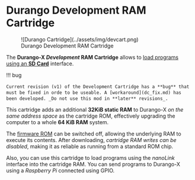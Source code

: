 # Durango Development RAM Cartridge

<figure markdown>
![Durango Cartridge](../assets/img/devcart.png)
<figcaption>Durango Development RAM Cartridge</figcaption>
</figure>

The **Durango-X _Development_ RAM Cartridge** allows to [load programs using an **SD Card**](../software/header.md) interface.

!!! bug

	Current revision (v1) of the Development Cartridge has a **bug** that must be fixed in orde to be useable. A [workaround](dc_fix.md) has been developed. _Do not use this mod in **later** revisions_.

This cartridge adds an additional **32KiB static RAM** to Durango-X _on the same address space_ as the cartridge ROM, effectively upgrading the computer to a whole **64 KiB RAM** system.

The [firmware ROM](../cartidge.md) can be switched off, allowing the underlying RAM to execute its contents. After downloading, _cartridge RAM writes can be disabled_, making it as reliable as running from a standard ROM chip.

Also, you can use this cartridge to load programs using the _nanoLink_ interface into the cartridge RAM. You can send programs to Durango-X using a _Raspberry Pi_ connected using GPIO.
